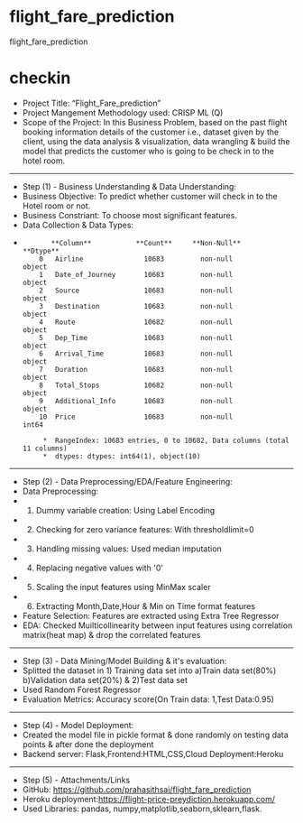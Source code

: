 # flight_fare_prediction
flight_fare_prediction
# checkin
* Project Title: “Flight_Fare_prediction”
* Project Mangement Methodology used: CRISP ML (Q)
* Scope of the Project: In this Business Problem, based on the past flight booking information details of the customer i.e., dataset given by the client, using the data  analysis & visualization, data wrangling & build the model that predicts the customer who is going to be check in to the hotel room.
*********************************************************************************************************************************************************************** 
* Step (1) - Business Understanding & Data Understanding:
* Business Objective: To predict whether customer will check in to the Hotel room or not.
* Business Constriant: To choose most significant features.
* Data Collection & Data Types:   
*            **Column**           **Count**     **Non-Null**       **Dtype**  
          0   Airline               10683         non-null           object  
          1   Date_of_Journey       10683         non-null           object
          2   Source                10683         non-null           object
          3   Destination           10683         non-null           object
          4   Route                 10682         non-null           object
          5   Dep_Time              10683         non-null           object
          6   Arrival_Time          10683         non-null           object
          7   Duration              10683         non-null           object
          8   Total_Stops           10682         non-null           object
          9   Additional_Info       10683         non-null           object
          10  Price                 10683         non-null           int64  
            
           *  RangeIndex: 10683 entries, 0 to 10682, Data columns (total 11 columns)
           *  dtypes: dtypes: int64(1), object(10)
***********************************************************************************************************************************************************************
* Step (2) - Data Preprocessing/EDA/Feature Engineering:
* Data Preprocessing:
* 1) Dummy variable creation: Using Label Encoding
* 2) Checking for zero variance features: With thresholdlimit=0
* 3) Handling missing values: Used median imputation
* 4) Replacing negative values with '0'
* 5) Scaling the input features using MinMax scaler
* 6) Extracting Month,Date,Hour & Min on Time format features
* Feature Selection: Features are extracted using Extra Tree Regressor
* EDA: Checked Muilticollinearity between input features using correlation matrix(heat map) & drop the correlated features
***********************************************************************************************************************************************************************
* Step (3) - Data Mining/Model Building & it's evaluation:
* Splitted the dataset in 1) Training data set into a)Train data set(80%) b)Validation data set(20%) & 2)Test data set
* Used Random Forest Regressor
* Evaluation Metrics: Accuracy score(On Train data: 1,Test Data:0.95)
*********************************************************************************************************************************************************************** 
* Step (4) - Model Deployment:
* Created the model file in pickle format & done randomly on testing data points & after done the deployment   
* Backend server: Flask,Frontend:HTML,CSS,Cloud Deployment:Heroku
*********************************************************************************************************************************************************************** 
* Step (5) - Attachments/Links
* GitHub: https://github.com/prahasithsai/flight_fare_prediction
* Heroku deployment:https://flight-price-preydiction.herokuapp.com/
* Used Libraries: pandas, numpy,matplotlib,seaborn,sklearn,flask.
  
